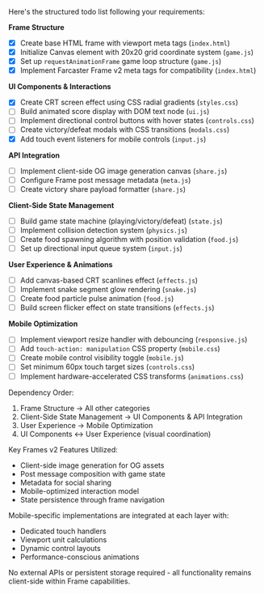 Here's the structured todo list following your requirements:

**Frame Structure**
- [x] Create base HTML frame with viewport meta tags (`index.html`)
- [x] Initialize Canvas element with 20x20 grid coordinate system (`game.js`)
- [x] Set up `requestAnimationFrame` game loop structure (`game.js`)
- [x] Implement Farcaster Frame v2 meta tags for compatibility (`index.html`)

**UI Components & Interactions**
- [x] Create CRT screen effect using CSS radial gradients (`styles.css`)
- [ ] Build animated score display with DOM text node (`ui.js`)
- [ ] Implement directional control buttons with hover states (`controls.css`)
- [ ] Create victory/defeat modals with CSS transitions (`modals.css`)
- [x] Add touch event listeners for mobile controls (`input.js`)

**API Integration**
- [ ] Implement client-side OG image generation canvas (`share.js`)
- [ ] Configure Frame post message metadata (`meta.js`)
- [ ] Create victory share payload formatter (`share.js`)

**Client-Side State Management**
- [ ] Build game state machine (playing/victory/defeat) (`state.js`)
- [ ] Implement collision detection system (`physics.js`)
- [ ] Create food spawning algorithm with position validation (`food.js`)
- [ ] Set up directional input queue system (`input.js`)

**User Experience & Animations**
- [ ] Add canvas-based CRT scanlines effect (`effects.js`)
- [ ] Implement snake segment glow rendering (`snake.js`)
- [ ] Create food particle pulse animation (`food.js`)
- [ ] Build screen flicker effect on state transitions (`effects.js`)

**Mobile Optimization**
- [ ] Implement viewport resize handler with debouncing (`responsive.js`)
- [ ] Add `touch-action: manipulation` CSS property (`mobile.css`)
- [ ] Create mobile control visibility toggle (`mobile.js`)
- [ ] Set minimum 60px touch target sizes (`controls.css`)
- [ ] Implement hardware-accelerated CSS transforms (`animations.css`)

Dependency Order:
1. Frame Structure → All other categories
2. Client-Side State Management → UI Components & API Integration
3. User Experience → Mobile Optimization
4. UI Components ↔ User Experience (visual coordination)

Key Frames v2 Features Utilized:
- Client-side image generation for OG assets
- Post message composition with game state
- Metadata for social sharing
- Mobile-optimized interaction model
- State persistence through frame navigation

Mobile-specific implementations are integrated at each layer with:
- Dedicated touch handlers
- Viewport unit calculations
- Dynamic control layouts
- Performance-conscious animations

No external APIs or persistent storage required - all functionality remains client-side within Frame capabilities.
